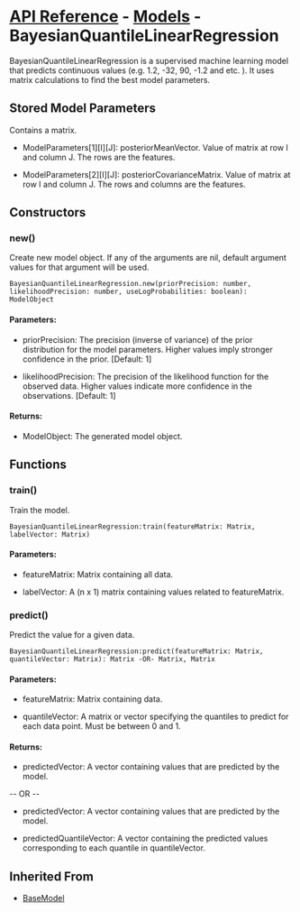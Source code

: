 # [API Reference](../../API.md) - [Models](../Models.md) - BayesianQuantileLinearRegression

BayesianQuantileLinearRegression is a supervised machine learning model that predicts continuous values (e.g. 1.2, -32, 90, -1.2 and etc. ). It uses matrix calculations to find the best model parameters.

## Stored Model Parameters

Contains a matrix.  

* ModelParameters[1][I][J]: posteriorMeanVector. Value of matrix at row I and column J. The rows are the features.

* ModelParameters[2][I][J]: posteriorCovarianceMatrix. Value of matrix at row I and column J. The rows and columns are the features.

## Constructors

### new()

Create new model object. If any of the arguments are nil, default argument values for that argument will be used.

```
BayesianQuantileLinearRegression.new(priorPrecision: number, likelihoodPrecision: number, useLogProbabilities: boolean): ModelObject
```

#### Parameters:

* priorPrecision: The precision (inverse of variance) of the prior distribution for the model parameters. Higher values imply stronger confidence in the prior. [Default: 1]

* likelihoodPrecision: The precision of the likelihood function for the observed data. Higher values indicate more confidence in the observations. [Default: 1]

#### Returns:

* ModelObject: The generated model object.

## Functions

### train()

Train the model.

```
BayesianQuantileLinearRegression:train(featureMatrix: Matrix, labelVector: Matrix)
```

#### Parameters:

* featureMatrix: Matrix containing all data.

* labelVector: A (n x 1) matrix containing values related to featureMatrix.

### predict()

Predict the value for a given data.

```
BayesianQuantileLinearRegression:predict(featureMatrix: Matrix, quantileVector: Matrix): Matrix -OR- Matrix, Matrix
```

#### Parameters:

* featureMatrix: Matrix containing data.

* quantileVector: A matrix or vector specifying the quantiles to predict for each data point. Must be between 0 and 1.

#### Returns:

* predictedVector: A vector containing values that are predicted by the model.

-- OR --

* predictedVector: A vector containing values that are predicted by the model.

* predictedQuantileVector: A vector containing the predicted values corresponding to each quantile in quantileVector.

## Inherited From

* [BaseModel](BaseModel.md)
